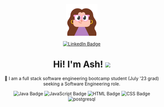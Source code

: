 <p align="center">
  <img src="img/profile-img.png" width="100"/>
</div>

<div id="profiles-badges" align="center">
  <a href="https://www.linkedin.com/in/ashleymical/">
    <img src="https://img.shields.io/badge/LinkedIn-blue?style=for-the-badge&logo=linkedin&logoColor=white" alt="LinkedIn Badge"/>
  </a>
</p>


<dp align="center">
    <h1>
        Hi! I'm Ash!
        <img src="https://media.giphy.com/media/hvRJCLFzcasrR4ia7z/giphy.gif" width="30px"/>
    </h1>

:seedling: I am a full stack software engineering bootcamp student (July '23 grad) seeking a Software Engineering role.

</p>

<p align="center">


<img src="https://img.shields.io/badge/Java-ED8B00?style=for-the-badge&logo=openjdk&logoColor=white" alt="Java Badge"/>

<img src="https://img.shields.io/badge/JavaScript-F7DF1E?style=for-the-badge&logo=javascript&logoColor=black" alt="JavaScript Badge"/>
  
<img src="https://img.shields.io/badge/HTML5-E34F26?style=for-the-badge&logo=html5&logoColor=white" alt="HTML Badge"/>

<img src="https://img.shields.io/badge/CSS3-1572B6?style=for-the-badge&logo=css3&logoColor=white" alt="CSS Badge"/>

<img src="https://img.shields.io/badge/PostgreSQL-316192?style=for-the-badge&logo=postgresql&logoColor=white" alt="postgresql"/>
</p>
